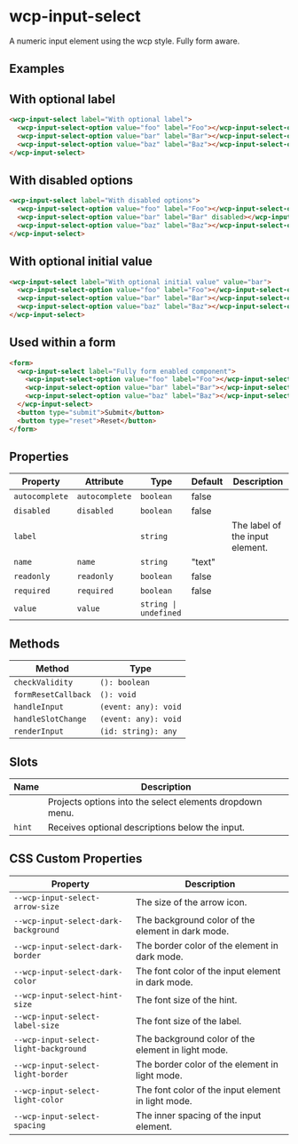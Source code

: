 # wcp-input-select

A numeric input element using the wcp style. Fully form aware.

## Examples

## With optional label

```html
<wcp-input-select label="With optional label">
  <wcp-input-select-option value="foo" label="Foo"></wcp-input-select-option>
  <wcp-input-select-option value="bar" label="Bar"></wcp-input-select-option>
  <wcp-input-select-option value="baz" label="Baz"></wcp-input-select-option>
</wcp-input-select>
```

## With disabled options

```html
<wcp-input-select label="With disabled options">
  <wcp-input-select-option value="foo" label="Foo"></wcp-input-select-option>
  <wcp-input-select-option value="bar" label="Bar" disabled></wcp-input-select-option>
  <wcp-input-select-option value="baz" label="Baz"></wcp-input-select-option>
</wcp-input-select>
```

## With optional initial value

```html
<wcp-input-select label="With optional initial value" value="bar">
  <wcp-input-select-option value="foo" label="Foo"></wcp-input-select-option>
  <wcp-input-select-option value="bar" label="Bar"></wcp-input-select-option>
  <wcp-input-select-option value="baz" label="Baz"></wcp-input-select-option>
</wcp-input-select>
```

## Used within a form

```html
<form>
  <wcp-input-select label="Fully form enabled component">
    <wcp-input-select-option value="foo" label="Foo"></wcp-input-select-option>
    <wcp-input-select-option value="bar" label="Bar"></wcp-input-select-option>
    <wcp-input-select-option value="baz" label="Baz"></wcp-input-select-option>
  </wcp-input-select>
  <button type="submit">Submit</button>
  <button type="reset">Reset</button>
</form>
```

## Properties

| Property       | Attribute      | Type                  | Default | Description                     |
|----------------|----------------|-----------------------|---------|---------------------------------|
| `autocomplete` | `autocomplete` | `boolean`             | false   |                                 |
| `disabled`     | `disabled`     | `boolean`             | false   |                                 |
| `label`        |                | `string`              |         | The label of the input element. |
| `name`         | `name`         | `string`              | "text"  |                                 |
| `readonly`     | `readonly`     | `boolean`             | false   |                                 |
| `required`     | `required`     | `boolean`             | false   |                                 |
| `value`        | `value`        | `string \| undefined` |         |                                 |

## Methods

| Method              | Type                 |
|---------------------|----------------------|
| `checkValidity`     | `(): boolean`        |
| `formResetCallback` | `(): void`           |
| `handleInput`       | `(event: any): void` |
| `handleSlotChange`  | `(event: any): void` |
| `renderInput`       | `(id: string): any`  |

## Slots

| Name   | Description                                      |
|--------|--------------------------------------------------|
|        | Projects options into the select elements dropdown menu. |
| `hint` | Receives optional descriptions below the input.  |

## CSS Custom Properties

| Property                              | Description                                      |
|---------------------------------------|--------------------------------------------------|
| `--wcp-input-select-arrow-size`       | The size of the arrow icon.                      |
| `--wcp-input-select-dark-background`  | The background color of the element in dark mode. |
| `--wcp-input-select-dark-border`      | The border color of the element in dark mode.    |
| `--wcp-input-select-dark-color`       | The font color of the input element in dark mode. |
| `--wcp-input-select-hint-size`        | The font size of the hint.                       |
| `--wcp-input-select-label-size`       | The font size of the label.                      |
| `--wcp-input-select-light-background` | The background color of the element in light mode. |
| `--wcp-input-select-light-border`     | The border color of the element in light mode.   |
| `--wcp-input-select-light-color`      | The font color of the input element in light mode. |
| `--wcp-input-select-spacing`          | The inner spacing of the input element.          |

